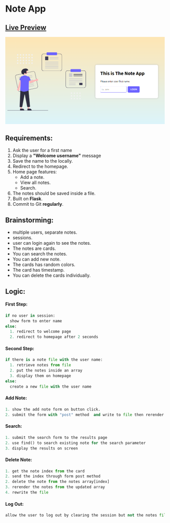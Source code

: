 # Note App
## [Live Preview](https://the-note-app.onrender.com/login)

![Preview](./static/Screenshot.png)
## Requirements:

1. Ask the user for a first name
2. Display a **"Welcome username"** message
3. Save the name to the locally.
4. Redirect to the homepage.
5. Home page features:
   - Add a note.
   - View all notes.
   - Search.
6. The notes should be saved inside a file.
7. Built on **Flask**.
8. Commit to Git **regularly**.

## Brainstorming:

- multiple users, separate notes.
- sessions.
- user can login again to see the notes.
- The notes are cards.
- You can search the notes.
- You can add new note.
- The cards has random colors.
- The card has timestamp.
- You can delete the cards individually.


## Logic:

#### First Step:

```python
if no user in session:
  show form to enter name
else:
  1. redirect to welcome page
  2. redirect to homepage after 2 seconds
```

#### Second Step:

```python
if there is a note file with the user name:
  1. retrieve notes from file
  2. put the notes inside an array
  3. display them on homepage
else:
  create a new file with the user name
```

#### Add Note:

```python
1. show the add note form on button click.
2. submit the form with "post" method  and write to file then rerender the new list
```

#### Search:

```python
1. submit the search form to the results page
2. use find() to search existing note for the search parameter
3. display the results on screen
```

#### Delete Note:

```python
1. get the note index from the card
2. send the index through form post method
2. delete the note from the notes array[index]
3. rerender the notes from the updated array
4. rewrite the file
```

#### Log Out:

```python
allow the user to log out by clearing the session but not the notes file
```
